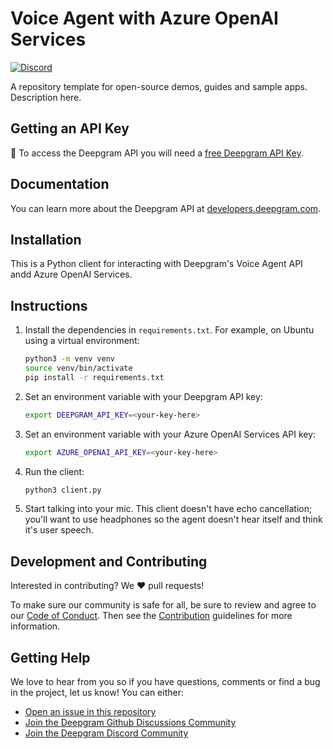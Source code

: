# Voice Agent with Azure OpenAI Services

 [![Discord](https://dcbadge.vercel.app/api/server/xWRaCDBtW4?style=flat)](https://discord.gg/xWRaCDBtW4)

A repository template for open-source demos, guides and sample apps. Description here.

## Getting an API Key

🔑 To access the Deepgram API you will need a [free Deepgram API Key](https://console.deepgram.com/signup?jump=keys).

## Documentation

You can learn more about the Deepgram API at [developers.deepgram.com](https://developers.deepgram.com/docs).

## Installation

This is a Python client for interacting with Deepgram's Voice Agent API andd Azure OpenAI Services.

## Instructions

1. Install the dependencies in `requirements.txt`. For example, on Ubuntu using a virtual environment:

    ```bash
    python3 -m venv venv
    source venv/bin/activate
    pip install -r requirements.txt
    ```

2. Set an environment variable with your Deepgram API key:

    ```bash
    export DEEPGRAM_API_KEY=<your-key-here>
    ```
3. Set an environment variable with your Azure OpenAI Services API key:

    ```bash
    export AZURE_OPENAI_API_KEY=<your-key-here>
    ```

3. Run the client:

    ```bash
    python3 client.py
    ```

4. Start talking into your mic. This client doesn't have echo cancellation; you'll want to use headphones so the agent doesn't hear itself and think it's user speech.


## Development and Contributing

Interested in contributing? We ❤️ pull requests!

To make sure our community is safe for all, be sure to review and agree to our
[Code of Conduct](./.github/CODE_OF_CONDUCT.md). Then see the
[Contribution](./.github/CONTRIBUTING.md) guidelines for more information.

## Getting Help

We love to hear from you so if you have questions, comments or find a bug in the
project, let us know! You can either:

- [Open an issue in this repository](https://github.com/deepgram/voice-agent-azure-open-ai-services/issues/new)
- [Join the Deepgram Github Discussions Community](https://github.com/orgs/deepgram/discussions)
- [Join the Deepgram Discord Community](https://discord.gg/xWRaCDBtW4)

[license]: LICENSE.txt